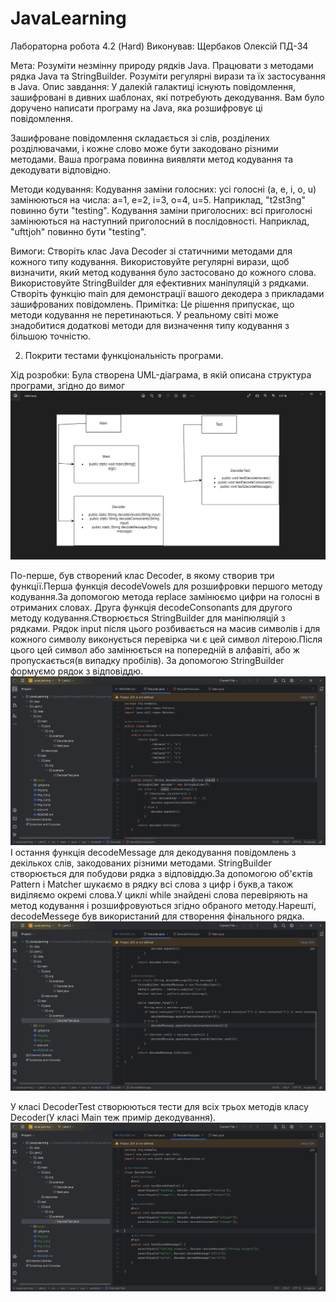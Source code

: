 # JavaLearning
Лабораторна робота 4.2 (Hard) Виконував: Щербаков Олексій ПД-34

Мета:
Розуміти незмінну природу рядків Java.
Працювати з методами рядка Java та StringBuilder.
Розуміти регулярні вирази та їх застосування в Java.
Опис завдання:
У далекій галактиці існують повідомлення, зашифровані в дивних шаблонах, які потребують декодування. 
Вам було доручено написати програму на Java, яка розшифровує ці повідомлення.

Зашифроване повідомлення складається зі слів, розділених розділювачами, і кожне слово може бути закодовано різними
методами. Ваша програма повинна виявляти метод кодування та декодувати відповідно.

Методи кодування:
Кодування заміни голосних: усі голосні (a, e, i, o, u) замінюються на числа: a=1, e=2, i=3, o=4, u=5. Наприклад,
"t2st3ng" повинно бути "testing".
Кодування заміни приголосних: всі приголосні замінюються на наступний приголосний в послідовності. Наприклад, 
"ufttjoh" повинно бути "testing".

Вимоги:
Створіть клас Java Decoder зі статичними методами для кожного типу кодування.
Використовуйте регулярні вирази, щоб визначити, який метод кодування було застосовано до кожного слова.
Використовуйте StringBuilder для ефективних маніпуляцій з рядками.
Створіть функцію main для демонстрації вашого декодера з прикладами зашифрованих повідомлень.
Примітка: Це рішення припускає, що методи кодування не перетинаються. У реальному світі може знадобитися додаткові
методи для визначення типу кодування з більшою точністю.

2. Покрити тестами функціональність програми.

Хід розробки:
Була створена UML-діаграма, в якій описана структура програми, згідно до вимог
![img.png](img.png)

По-перше, був створений клас Decoder, в якому створив три функції.Перша функція decodeVowels для розшифровки 
першого методу кодування.За допомогою метода replace замінюємо цифри на голосні в отриманих словах.
Друга функція decodeConsonants для другого методу кодування.Створюється StringBuilder для маніпюляцій з рядками.
Рядок input після цього розбивається на масив символів і для кожного символу виконується перевірка чи є цей символ
літерою.Після цього цей символ або замінюється на попередній в алфавіті, або ж пропускається(в випадку пробілів).
За допомогою StringBuilder формуємо рядок з відповіддю.
![img_4.png](img_4.png)
І остання функція decodeMessage для декодування повідомлень з декількох слів, закодованих різними методами.
StringBuilder створюється для побудови рядка з відповіддю.За допомогою об'єктів Pattern і Matcher шукаємо в рядку
всі слова з цифр і букв,а також виділяємо окремі слова.У циклі while знайдені слова перевіряють на метод кодування
і розшифровуються згідно обраного методу.Нарешті, decodeMessege був використаний для створення фінального рядка.
![img_2.png](img_2.png)

У класі DecoderTest створюються тести для всіх трьох методів класу Decoder(У класі Main теж примір декодування).
![img_3.png](img_3.png)

